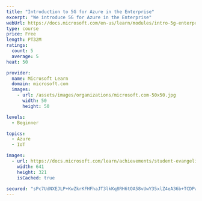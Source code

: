 ```yaml
---
title: "Introduction to 5G for Azure in the Enterprise"
excerpt: "We introduce 5G for Azure in the Enterprise"
webUrl: https://docs.microsoft.com/en-us/learn/modules/intro-5g-enterprise/
type: course
price: Free
length: PT32M
ratings:
  count: 5
  average: 5
heat: 50

provider:
  name: Microsoft Learn
  domain: microsoft.com
  images:
    - url: /assets/images/organizations/microsoft.com-50x50.jpg
      width: 50
      height: 50

levels:
  - Beginner

topics:
  - Azure
  - IoT

images:
  - url: https://docs.microsoft.com/learn/achievements/student-evangelism/introduction-5g-services-on-azure-social.png
    width: 641
    height: 321
    isCached: true

secured: "sPc7UdNXEJLP+KwZkrKFHFhaJT3lkKq8RH6tOA58vUwY35xlZ4eA36b+TCDPwPAPQeXQxzGOwEXHcIsQUjh6RsolX1/EvzSfcK25hB1ZtGuZ0jDbu/JKXCEHUO7SIMTXN3vK0Pb52pfg4B9tWOFp5IsQUz9+tlmEdMLgsVU3pvxIYgpgLpmzJ4/9DgBOwLRal11XR0LILS9meW1+Apdd2O+gHMQi2gKoPodk4rSIhkze/lV68Q+hRRgDZiDCXLG7Z2wsbKuUm48b9ujcmxXACsfRwnxzQelNIF5GeIrC80avVqj0yiA/udAFvNr+TGNOQx6Og+zy6fdSBnMW5Fo5IA7v5WHbq6xLIj5msqTDE3lHqQuR1Ro8Y9qxeuXqFsoHD4FK7QI8RFAzXqYpB1RoKZky9Rj7+ZGjR3LSDRWqBCY=;UUadxLS7zIbh51Fxwy3Heg=="
---
```


